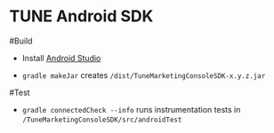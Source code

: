 TUNE Android SDK
====================

#Build

- Install [Android Studio](http://developer.android.com/tools/studio/index.html)

- `gradle makeJar` creates `/dist/TuneMarketingConsoleSDK-x.y.z.jar`

#Test

- `gradle connectedCheck --info` runs instrumentation tests in `/TuneMarketingConsoleSDK/src/androidTest`
